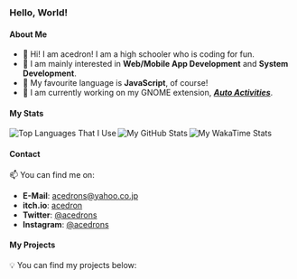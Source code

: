 ### Hello, World!

#### About Me

- 👋 Hi! I am acedron! I am a high schooler who is coding for fun.
- 🧠 I am mainly interested in **Web/Mobile App Development** and **System Development**.
- 💖 My favourite language is **JavaScript**, of course!
- 🔧 I am currently working on my GNOME extension, ***[Auto Activities](https://github.com/acedron/auto-activities)***.

#### My Stats

<img src="https://github-readme-stats.vercel.app/api/top-langs/?username=acedron&theme=gruvbox" align="left" alt="Top Languages That I Use" />
<img src="https://github-readme-stats.vercel.app/api?username=acedron&show_icons=true&theme=gruvbox" align="left" alt="My GitHub Stats" />
<img src="https://github-readme-stats.vercel.app/api/wakatime?username=acedron&theme=gruvbox&layout=compact" alt="My WakaTime Stats" />

#### Contact

📫 You can find me on:

- **E-Mail**: [acedrons@yahoo.co.jp](mailto:acedrons@yahoo.co.jp)
- **itch.io**: [acedron](https://acedrons.itch.io)
- **Twitter**: [@acedrons](https://twitter.com/acedrons)
- **Instagram**: [@acedrons](https://www.instagram.com/acedrons)

#### My Projects

💡 You can find my projects below:
